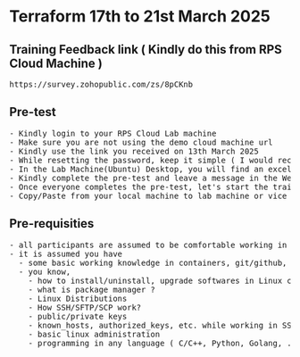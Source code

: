# Terraform 17th to 21st March 2025

## Training Feedback link ( Kindly do this from RPS Cloud Machine )
<pre>
https://survey.zohopublic.com/zs/8pCKnb
</pre>  

## Pre-test
<pre>
- Kindly login to your RPS Cloud Lab machine
- Make sure you are not using the demo cloud machine url
- Kindly use the link you received on 13th March 2025
- While resetting the password, keep it simple ( I would recommend Rps@123 as the password )
- In the Lab Machine(Ubuntu) Desktop, you will find an excel sheet that has the pre-test url and your login credentials
- Kindly complete the pre-test and leave a message in the WebEx chat
- Once everyone completes the pre-test, let's start the training
- Copy/Paste from your local machine to lab machine or vice versa is disabled as per your Bank policy
</pre>

## Pre-requisities
<pre>
- all participants are assumed to be comfortable working in Linux especially command-line interface
- it is assumed you have
  - some basic working knowledge in containers, git/github, you are familiar with Jenkins, DevOps, CI/CD concepts, etc.,
  - you know,
    - how to install/uninstall, upgrade softwares in Linux command line
    - what is package manager ?
    - Linux Distributions
    - How SSH/SFTP/SCP work?
    - public/private keys
    - known_hosts, authorized_keys, etc. while working in SSH
    - basic linux administration
    - programming in any language ( C/C++, Python, Golang, .Dot, PHP, Shell scripts, batch file, Powershell, some programming language )
</pre>
